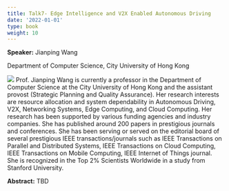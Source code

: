 ```yaml
---
title: Talk7- Edge Intelligence and V2X Enabled Autonomous Driving
date: '2022-01-01'
type: book
weight: 10
---
```


**Speaker:** Jianping Wang

Department of Computer Science, City University of Hong Kong

![](../k7.png) Prof. Jianping Wang is currently a professor in the Department of Computer Science at the City University of Hong Kong and the assistant provost (Strategic Planning and Quality Assurance). Her research interests are resource allocation and system dependability in Autonomous Driving, V2X, Networking Systems, Edge Computing, and Cloud Computing. Her research has been supported by various funding agencies and industry companies. She has published around 200 papers in prestigious journals and conferences. She has been serving or served on the editorial board of several prestigious IEEE transactions/journals such as IEEE Transactions on Parallel and Distributed Systems, IEEE Transactions on Cloud Computing, IEEE Transactions on Mobile Computing, IEEE Internet of Things journal. She is recognized in the Top 2% Scientists Worldwide in a study from Stanford University.

**Abstract:** TBD
